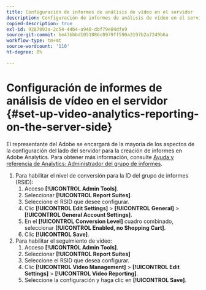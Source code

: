 ```yaml
---
title: Configuración de informes de análisis de vídeo en el servidor
description: Configuración de informes de análisis de vídeo en el servidor
copied-description: true
exl-id: 9287893a-2c54-44b4-a948-dbf79e84dfe9
source-git-commit: be43bbbd1051886c8979ff590a3197b2a7249b6a
workflow-type: tm+mt
source-wordcount: '110'
ht-degree: 0%

---
```


# Configuración de informes de análisis de vídeo en el servidor {#set-up-video-analytics-reporting-on-the-server-side}

El representante del Adobe se encargará de la mayoría de los aspectos de la configuración del lado del servidor para la creación de informes en Adobe Analytics. Para obtener más información, consulte [Ayuda y referencia de Analytics: Administrador del grupo de informes](https://microsite.omniture.com/t2/help/en_US/reference/#Report_Suite_Manager).
1. Para habilitar el nivel de conversión para la ID del grupo de informes (RSID):
   1. Acceso **[!UICONTROL Admin Tools]**.
   1. Seleccionar **[!UICONTROL Report Suites]**.
   1. Seleccione el RSID que desee configurar.
   1. Clic **[!UICONTROL Edit Settings]** > **[!UICONTROL General]** > **[!UICONTROL General Account Settings]**.
   1. En el **[!UICONTROL Conversion Level]** cuadro combinado, seleccionar **[!UICONTROL Enabled, no Shopping Cart]**.
   1. Clic **[!UICONTROL Save]**.
1. Para habilitar el seguimiento de vídeo:
   1. Acceso **[!UICONTROL Admin Tools]**.
   1. Seleccionar **[!UICONTROL Report Suites]**
   1. Seleccione el RSID que desea configurar.
   1. Clic **[!UICONTROL Video Management]** > **[!UICONTROL Edit Settings]** > **[!UICONTROL Video Reporting]**.
   1. Seleccione la configuración y haga clic en **[!UICONTROL Save]**.
